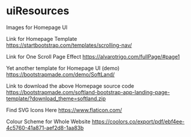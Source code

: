 # uiResources
Images for Homepage UI

Link for Homepage Template
https://startbootstrap.com/templates/scrolling-nav/

Link for One Scroll Page Effect
https://alvarotrigo.com/fullPage/#page1

Yet another template for Homepage UI (demo)
https://bootstrapmade.com/demo/SoftLand/

Link to download the above Homepage source code
https://bootstrapmade.com/softland-bootstrap-app-landing-page-template/?download_theme=softland.zip

Find SVG Icons Here
https://www.flaticon.com/

Colour Scheme for Whole Website
https://coolors.co/export/pdf/ebf4ee-4c5760-41a871-aef2d8-1aa83b
